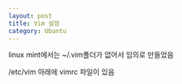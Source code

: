 ```yaml
---
layout: post
title: Vim 설정
category: Ubuntu
---
```


linux mint에서는 ~/.vim폴더가 없어서 임의로 만들었음

/etc/vim 아래에 vimrc 파일이 있음
